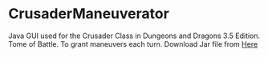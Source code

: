 # CrusaderManeuverator
Java GUI used for the Crusader Class in Dungeons and Dragons 3.5 Edition. Tome of Battle. To grant maneuvers each turn.
Download Jar file from <a href="http://covadax.no-ip.org/projects/CrusaderManeuverator/">Here</a>
